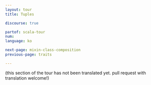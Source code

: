 ```yaml
---
layout: tour
title: Tuples

discourse: true

partof: scala-tour
num: 
language: ko

next-page: mixin-class-composition
previous-page: traits

---
```


(this section of the tour has not been translated yet. pull request
with translation welcome!)